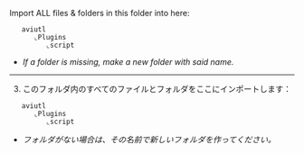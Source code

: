 Import ALL files & folders in this folder into here:
```
   aviutl
      ⌞Plugins
         ⌞script
```
   - *If a folder is missing, make a new folder with said name.*

--------------------------------------------------

3. このフォルダ内のすべてのファイルとフォルダをここにインポートします：
```
   aviutl
      ⌞Plugins
         ⌞script
```
   - *フォルダがない場合は、その名前で新しいフォルダを作ってください。*